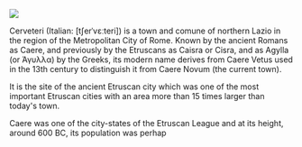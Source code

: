 <a href="https://juncture-digital.org"><img src="https://juncture-digital.org/images/ve-button.png"></a>

Cerveteri (Italian: [tʃerˈvɛːteri]) is a town and comune of northern Lazio in the region of the Metropolitan City of Rome. Known by the ancient Romans as Caere, and previously by the Etruscans as Caisra or Cisra, and as Agylla (or Άγυλλα) by the Greeks, its modern name derives from Caere Vetus used in the 13th century to distinguish it from Caere Novum (the current town).

It is the site of the ancient Etruscan city which was one of the most important Etruscan cities with an area more than 15 times larger than today's town.

Caere was one of the city-states of the Etruscan League and at its height, around 600 BC, its population was perhap
